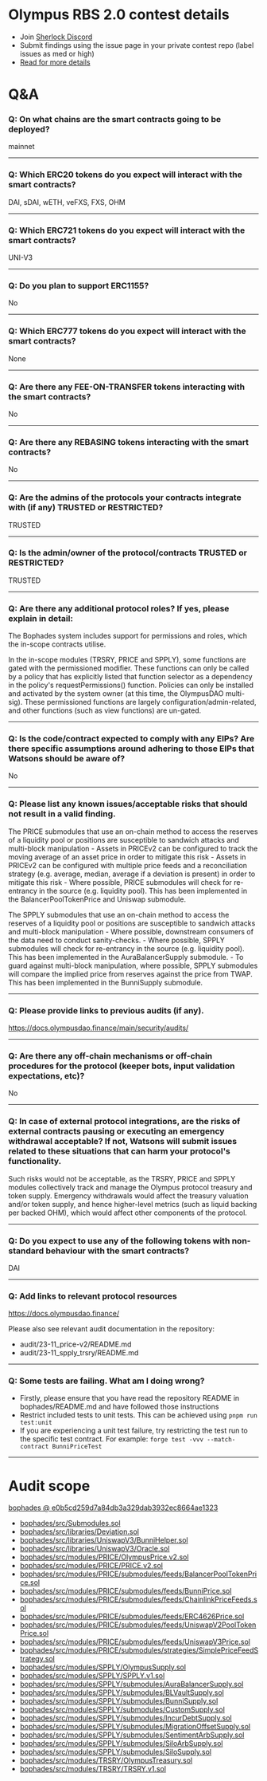 
# Olympus RBS 2.0 contest details

- Join [Sherlock Discord](https://discord.gg/MABEWyASkp)
- Submit findings using the issue page in your private contest repo (label issues as med or high)
- [Read for more details](https://docs.sherlock.xyz/audits/watsons)

# Q&A

### Q: On what chains are the smart contracts going to be deployed?
mainnet
___

### Q: Which ERC20 tokens do you expect will interact with the smart contracts? 
DAI, sDAI, wETH, veFXS, FXS, OHM
___

### Q: Which ERC721 tokens do you expect will interact with the smart contracts? 
UNI-V3
___

### Q: Do you plan to support ERC1155?
No
___

### Q: Which ERC777 tokens do you expect will interact with the smart contracts? 
None
___

### Q: Are there any FEE-ON-TRANSFER tokens interacting with the smart contracts?

No
___

### Q: Are there any REBASING tokens interacting with the smart contracts?

No
___

### Q: Are the admins of the protocols your contracts integrate with (if any) TRUSTED or RESTRICTED?
TRUSTED
___

### Q: Is the admin/owner of the protocol/contracts TRUSTED or RESTRICTED?
TRUSTED
___

### Q: Are there any additional protocol roles? If yes, please explain in detail:
The Bophades system includes support for permissions and roles, which the in-scope contracts utilise.

In the in-scope modules (TRSRY, PRICE and SPPLY), some functions are gated with the permissioned modifier. These functions can only be called by a policy that has explicitly listed that function selector as a dependency in the policy's requestPermissions() function. Policies can only be installed and activated by the system owner (at this time, the OlympusDAO multi-sig). These permissioned functions are largely configuration/admin-related, and other functions (such as view functions) are un-gated.
___

### Q: Is the code/contract expected to comply with any EIPs? Are there specific assumptions around adhering to those EIPs that Watsons should be aware of?
No
___

### Q: Please list any known issues/acceptable risks that should not result in a valid finding.
The PRICE submodules that use an on-chain method to access the reserves of a liquidity pool or positions are susceptible to sandwich attacks and multi-block manipulation
    - Assets in PRICEv2 can be configured to track the moving average of an asset price in order to mitigate this risk
    - Assets in PRICEv2 can be configured with multiple price feeds and a reconciliation strategy (e.g. average, median, average if a deviation is present) in order to mitigate this risk
    - Where possible, PRICE submodules will check for re-entrancy in the source (e.g. liquidity pool). This has been implemented in the BalancerPoolTokenPrice and Uniswap submodule.

The SPPLY submodules that use an on-chain method to access the reserves of a liquidity pool or positions are susceptible to sandwich attacks and multi-block manipulation
    - Where possible, downstream consumers of the data need to conduct sanity-checks.
    - Where possible, SPPLY submodules will check for re-entrancy in the source (e.g. liquidity pool). This has been implemented in the AuraBalancerSupply submodule.
    - To guard against multi-block manipulation, where possible, SPPLY submodules will compare the implied price from reserves against the price from TWAP. This has been implemented in the BunniSupply submodule.
___

### Q: Please provide links to previous audits (if any).
https://docs.olympusdao.finance/main/security/audits/
___

### Q: Are there any off-chain mechanisms or off-chain procedures for the protocol (keeper bots, input validation expectations, etc)?
No
___

### Q: In case of external protocol integrations, are the risks of external contracts pausing or executing an emergency withdrawal acceptable? If not, Watsons will submit issues related to these situations that can harm your protocol's functionality.
Such risks would not be acceptable, as the TRSRY, PRICE and SPPLY modules collectively track and manage the Olympus protocol treasury and token supply. Emergency withdrawals would affect the treasury valuation and/or token supply, and hence higher-level metrics (such as liquid backing per backed OHM), which would affect other components of the protocol.
___

### Q: Do you expect to use any of the following tokens with non-standard behaviour with the smart contracts?
DAI
___

### Q: Add links to relevant protocol resources
https://docs.olympusdao.finance/

Please also see relevant audit documentation in the repository:

- audit/23-11_price-v2/README.md
- audit/23-11_spply_trsry/README.md
___

### Q: Some tests are failing. What am I doing wrong?

- Firstly, please ensure that you have read the repository README in bophades/README.md and have followed those instructions
- Restrict included tests to unit tests. This can be achieved using `pnpm run test:unit`
- If you are experiencing a unit test failure, try restricting the test run to the specific test contract. For example: `forge test -vvv --match-contract BunniPriceTest`
___




# Audit scope


[bophades @ e0b5cd259d7a84db3a329dab3932ec8664ae1323](https://github.com/OlympusDAO/bophades/tree/e0b5cd259d7a84db3a329dab3932ec8664ae1323)
- [bophades/src/Submodules.sol](bophades/src/Submodules.sol)
- [bophades/src/libraries/Deviation.sol](bophades/src/libraries/Deviation.sol)
- [bophades/src/libraries/UniswapV3/BunniHelper.sol](bophades/src/libraries/UniswapV3/BunniHelper.sol)
- [bophades/src/libraries/UniswapV3/Oracle.sol](bophades/src/libraries/UniswapV3/Oracle.sol)
- [bophades/src/modules/PRICE/OlympusPrice.v2.sol](bophades/src/modules/PRICE/OlympusPrice.v2.sol)
- [bophades/src/modules/PRICE/PRICE.v2.sol](bophades/src/modules/PRICE/PRICE.v2.sol)
- [bophades/src/modules/PRICE/submodules/feeds/BalancerPoolTokenPrice.sol](bophades/src/modules/PRICE/submodules/feeds/BalancerPoolTokenPrice.sol)
- [bophades/src/modules/PRICE/submodules/feeds/BunniPrice.sol](bophades/src/modules/PRICE/submodules/feeds/BunniPrice.sol)
- [bophades/src/modules/PRICE/submodules/feeds/ChainlinkPriceFeeds.sol](bophades/src/modules/PRICE/submodules/feeds/ChainlinkPriceFeeds.sol)
- [bophades/src/modules/PRICE/submodules/feeds/ERC4626Price.sol](bophades/src/modules/PRICE/submodules/feeds/ERC4626Price.sol)
- [bophades/src/modules/PRICE/submodules/feeds/UniswapV2PoolTokenPrice.sol](bophades/src/modules/PRICE/submodules/feeds/UniswapV2PoolTokenPrice.sol)
- [bophades/src/modules/PRICE/submodules/feeds/UniswapV3Price.sol](bophades/src/modules/PRICE/submodules/feeds/UniswapV3Price.sol)
- [bophades/src/modules/PRICE/submodules/strategies/SimplePriceFeedStrategy.sol](bophades/src/modules/PRICE/submodules/strategies/SimplePriceFeedStrategy.sol)
- [bophades/src/modules/SPPLY/OlympusSupply.sol](bophades/src/modules/SPPLY/OlympusSupply.sol)
- [bophades/src/modules/SPPLY/SPPLY.v1.sol](bophades/src/modules/SPPLY/SPPLY.v1.sol)
- [bophades/src/modules/SPPLY/submodules/AuraBalancerSupply.sol](bophades/src/modules/SPPLY/submodules/AuraBalancerSupply.sol)
- [bophades/src/modules/SPPLY/submodules/BLVaultSupply.sol](bophades/src/modules/SPPLY/submodules/BLVaultSupply.sol)
- [bophades/src/modules/SPPLY/submodules/BunniSupply.sol](bophades/src/modules/SPPLY/submodules/BunniSupply.sol)
- [bophades/src/modules/SPPLY/submodules/CustomSupply.sol](bophades/src/modules/SPPLY/submodules/CustomSupply.sol)
- [bophades/src/modules/SPPLY/submodules/IncurDebtSupply.sol](bophades/src/modules/SPPLY/submodules/IncurDebtSupply.sol)
- [bophades/src/modules/SPPLY/submodules/MigrationOffsetSupply.sol](bophades/src/modules/SPPLY/submodules/MigrationOffsetSupply.sol)
- [bophades/src/modules/SPPLY/submodules/SentimentArbSupply.sol](bophades/src/modules/SPPLY/submodules/SentimentArbSupply.sol)
- [bophades/src/modules/SPPLY/submodules/SiloArbSupply.sol](bophades/src/modules/SPPLY/submodules/SiloArbSupply.sol)
- [bophades/src/modules/SPPLY/submodules/SiloSupply.sol](bophades/src/modules/SPPLY/submodules/SiloSupply.sol)
- [bophades/src/modules/TRSRY/OlympusTreasury.sol](bophades/src/modules/TRSRY/OlympusTreasury.sol)
- [bophades/src/modules/TRSRY/TRSRY.v1.sol](bophades/src/modules/TRSRY/TRSRY.v1.sol)

